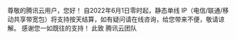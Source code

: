 ﻿尊敬的腾讯云用户，您好！
自2022年6月1日零时起，静态单线 IP（电信/联通/移动共享带宽包）将支持按天结算，如有疑问请在线咨询，给您带来不便，敬请谅解。
感谢您一如既往的支持！
此致
腾讯云团队